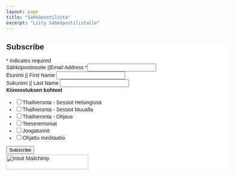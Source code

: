 ```yaml
---
layout: page
title: "Sähköpostilista"
excerpt: "Liity Sähköpostilistalle"
---
```


<div id="mc_embed_shell">
      <link href="//cdn-images.mailchimp.com/embedcode/classic-061523.css" rel="stylesheet" type="text/css">
  <style type="text/css">
        #mc_embed_signup{background:#fff; false;clear:left; font:14px Helvetica,Arial,sans-serif; width: 600px;}
        /* Add your own Mailchimp form style overrides in your site stylesheet or in this style block.
           We recommend moving this block and the preceding CSS link to the HEAD of your HTML file. */
</style>
<div id="mc_embed_signup">
    <form action="https://yoga.us5.list-manage.com/subscribe/post?u=f78f36b197eed9551e25ab6f8&amp;id=4754f6febd&amp;f_id=003818eaf0" method="post" id="mc-embedded-subscribe-form" name="mc-embedded-subscribe-form" class="validate" target="_blank">
        <div id="mc_embed_signup_scroll"><h2>Subscribe</h2>
            <div class="indicates-required"><span class="asterisk">*</span> indicates required</div>
            <div class="mc-field-group"><label for="mce-EMAIL">Sähköpostiosoite ||Email Address <span class="asterisk">*</span></label><input type="email" name="EMAIL" class="required email" id="mce-EMAIL" required="" value=""></div><div class="mc-field-group"><label for="mce-FNAME">Etunimi || First Name </label><input type="text" name="FNAME" class=" text" id="mce-FNAME" value=""></div><div class="mc-field-group"><label for="mce-LNAME">Sukunimi || Last Name </label><input type="text" name="LNAME" class=" text" id="mce-LNAME" value=""></div><div class="mc-field-group input-group"><strong>Kiinnostuksen kohteet </strong><ul><li><input type="checkbox" name="group[383927][1]" id="mce-group[383927]-383927-0" value=""><label for="mce-group[383927]-383927-0">Thaihieronta - Sessiot Helsingissä</label></li><li><input type="checkbox" name="group[383927][32]" id="mce-group[383927]-383927-1" value=""><label for="mce-group[383927]-383927-1">Thaihieronta - Sessiot Muualla</label></li><li><input type="checkbox" name="group[383927][2]" id="mce-group[383927]-383927-2" value=""><label for="mce-group[383927]-383927-2">Thaihieronta - Ohjaus</label></li><li><input type="checkbox" name="group[383927][4]" id="mce-group[383927]-383927-3" value=""><label for="mce-group[383927]-383927-3">Teeseremoniat</label></li><li><input type="checkbox" name="group[383927][8]" id="mce-group[383927]-383927-4" value=""><label for="mce-group[383927]-383927-4">Joogatunnit</label></li><li><input type="checkbox" name="group[383927][16]" id="mce-group[383927]-383927-5" value=""><label for="mce-group[383927]-383927-5">Ohjattu meditaatio</label></li></ul></div>
        <div id="mce-responses" class="clear foot">
            <div class="response" id="mce-error-response" style="display: none;"></div>
            <div class="response" id="mce-success-response" style="display: none;"></div>
        </div>
    <div aria-hidden="true" style="position: absolute; left: -5000px;">
        /* real people should not fill this in and expect good things - do not remove this or risk form bot signups */
        <input type="text" name="b_f78f36b197eed9551e25ab6f8_4754f6febd" tabindex="-1" value="">
    </div>
        <div class="optionalParent">
            <div class="clear foot">
                <input type="submit" name="subscribe" id="mc-embedded-subscribe" class="button" value="Subscribe">
                <p style="margin: 0px auto;"><a href="http://eepurl.com/iyExeo" title="Mailchimp - email marketing made easy and fun"><span style="display: inline-block; background-color: transparent; border-radius: 4px;"><img class="refferal_badge" src="https://digitalasset.intuit.com/render/content/dam/intuit/mc-fe/en_us/images/intuit-mc-rewards-text-dark.svg" alt="Intuit Mailchimp" style="width: 220px; height: 40px; display: flex; padding: 2px 0px; justify-content: center; align-items: center;"></span></a></p>
            </div>
        </div>
    </div>
</form>
</div>
<script type="text/javascript" src="//s3.amazonaws.com/downloads.mailchimp.com/js/mc-validate.js"></script><script type="text/javascript">(function($) {window.fnames = new Array(); window.ftypes = new Array();fnames[0]='EMAIL';ftypes[0]='email';fnames[1]='FNAME';ftypes[1]='text';fnames[2]='LNAME';ftypes[2]='text';}(jQuery));var $mcj = jQuery.noConflict(true);</script></div>